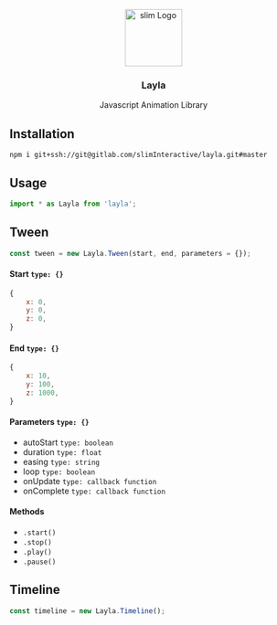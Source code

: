 <p align="center">
    <img align="center" src="http://exchange.weareslim.de/assets/images/svg/logo_blue.svg" width="100" height="auto" alt="slim Logo" class="js-lazy-loaded">
    <h3 align="center">
        Layla
    </h3>
    <p align="center">
        Javascript Animation Library
    </p>
</p>

## Installation

```
npm i git+ssh://git@gitlab.com/slimInteractive/layla.git#master
```

## Usage


```js
import * as Layla from 'layla';
```

## Tween

```js
const tween = new Layla.Tween(start, end, parameters = {});
```

#### Start `type: {}`

```js
{
    x: 0,
    y: 0,
    z: 0,
}
```

#### End `type: {}`

```js
{
    x: 10,
    y: 100,
    z: 1000,
}
```

#### Parameters `type: {}`

* autoStart `type: boolean`
* duration `type: float`
* easing `type: string`
* loop `type: boolean`
* onUpdate `type: callback function`
* onComplete `type: callback function`


#### Methods

* `.start()`
* `.stop()`
* `.play()`
* `.pause()`

## Timeline

```js
const timeline = new Layla.Timeline();
```
